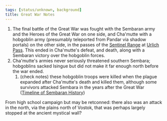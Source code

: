 ```yaml
---
tags: [status/unknown, background]
title: Great War Notes
---
```





1. The final battle of the Great War was fought with the Sembaran army and the Heroes of the Great War on one side, and Cha'mutte with a hobgoblin army (presumably teleported from Pandar via shadow portals) on the other side, in the passes of the [Sentinel Range](<../../gazetteer/sentinel-range/sentinel-range.md>) at [Urlich Pass](<../../gazetteer/sentinel-range/urlich-pass.md>).  This ended in Cha'mutte's defeat, and death, along with a Sembaran victory over the hobgoblin forces. 
2. Cha'mutte's armies never seriously threatened southern Sembara; hobgoblins sacked Isingue but did not make it far enough north before the war ended. 
	1. (check notes) these hobgoblin troops were killed when the plague expanded after Cha'mutte's death and killed them, although some survivors attacked Sembara in the years after the Great War ([Timeline of Sembaran History](<../../history/timeline-of-sembaran-history.md>))

From high school campaign but may be retconned: there also was an attack in the north, via the plains north of Vostok, that was perhaps largely stopped at the ancient mystical wall? 